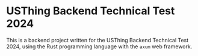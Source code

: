 # USThing Backend Technical Test 2024

This is a backend project written for the USThing Backend Technical Test 2024, using the Rust programming language
with the `axum` web framework.
